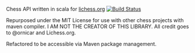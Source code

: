 Chess API written in scala for [lichess.org](https://lichess.org) [![Build Status](https://travis-ci.org/ornicar/scalachess.svg?branch=master)](https://travis-ci.org/ornicar/scalachess)

Repurposed under the MIT License for use with other chess projects with maven compiler. I AM NOT THE CREATOR OF THIS LIBRARY. All credit goes to @ornicar and Lichess.org.

Refactored to be accessible via Maven package management. 
